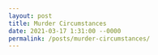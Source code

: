 ```yaml
---
layout: post
title: Murder Circumstances
date: 2021-03-17 1:31:00 --0000
permalink: /posts/murder-circumstances/
---
```


